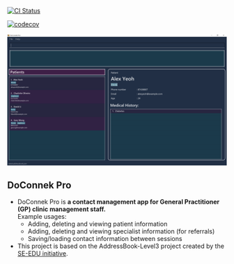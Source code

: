 [![CI Status](https://github.com/AY2324S1-CS2103T-W13-1/tp/actions/workflows/gradle.yml/badge.svg)](https://github.com/AY2324S1-CS2103T-W13-1/tp/actions)

[![codecov](https://codecov.io/gh/AY2324S1-CS2103T-W13-1/tp/graph/badge.svg?token=JF1YGHQMCK)](https://codecov.io/gh/AY2324S1-CS2103T-W13-1/tp)

![Ui](docs/images/Ui.png)


## DoConnek Pro
* DoConnek Pro is **a contact management app for General Practitioner (GP) clinic management staff.**<br>
Example usages:
  * Adding, deleting and viewing patient information
  * Adding, deleting and viewing specialist information (for referrals)
  * Saving/loading contact information between sessions
* This project is based on the AddressBook-Level3 project created by the [SE-EDU initiative](https://se-education.org).
